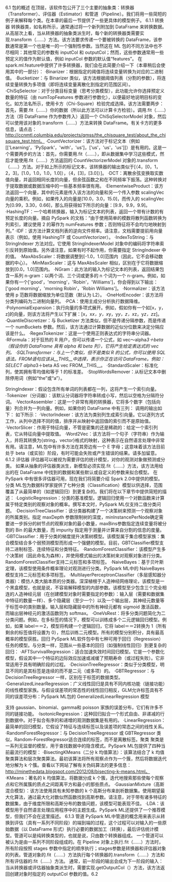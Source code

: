 
6.1 包的概述
在顶层，该软件包公开了三个主要的抽象类：转换器（Transformer）、评估器（Estimator）和管道（Pipeline）。我们将用一些简短的例子来解释每个类。在本章的最后一节提供了一些更具体的模型例子。
6.1.1 转换器
转换器类，如名称所示，通常通过将一个新列附加到 DataFrame 来转换数据。
从高层次上看，当从转换器的抽象类派生时，每个新的转换器类需要实现.transform（……）方法。该方法要求传递一个要被转换的 DataFrame，该参数通常是第一个也是唯一的一个强制性参数。当然这在 ML 包的不同方法中也不尽相同：其他常见的参数有 inputCol 和 outputCol；然而，这些参数通常用一些预定义的值作为默认值，例如 inputCol 参数的默认值“features”。
在 spark.ml.feature中提供了许多转换器，我们会在此简要介绍一下（本章稍后会使用其中的一部分）：
·Binarizer：根据指定的阈值将连续变量转换为对应的二进制值。
·Bucketizer：与 Binarizer 类似，该方法根据阈值列表（分割的参数），将连续变量转换为多项值（即将连续变量离散化到指定的范围区间）。
·ChiSqSelector：对于分类目标变量（思考分类模型），此功能允许你选择预定义数量的特征（由 numTopFeatures 参数进行参数化），以便最好地说明目标的变化。如方法名所示，使用卡方（Chi-Square）检验完成选择。该方法需要两步：首先，需要.fit（……）你的数据（所以此方法可以计算卡方检验）。调用.fit（……）方法（将 DataFrame 作为参数传入）返回一个 ChiSqSelectorModel 对象，然后可以使用该对象的.transform（……）方法来转换 DataFrame。有关卡方的更多信息，请点击：http://ccnmtl.columbia.edu/projects/qmss/the_chisquare_test/about_the_chisquare_test.html。
·CountVectorizer：该方法对于标记文本（例如[['Learning'，'PySpark'，'with'，'us']，['us'，'us'，'us']]）是有用的。这是一个需要两步的方法：首先，你需要用.fit（……），即从数据集中学习这些模式，然后才能使用.fit（……）方法返回的 CountVectorizerModel 对象的.transform（……）方法。对于如上所示的标记文本，该转换器的输出类似于[（4，[0，1，2，3]，[1.0，1.0，1.0，1.0]），（4，[3]，[3.0]）]。
·DCT：离散余弦变换取实数值向量，并返回相同长度的向量，但余弦函数之和在不同频率下振荡。这种转换对于提取数据或数据压缩中的一些基本频率很有用。
·ElementwiseProduct：该方法返回一个向量，其中的元素是传入该方法的向量和另一个传入参数 scalingVec 向量的乘积。例如，如果传入的向量是[10.0，3.0，15.0]，而传入的 scalingVec 为[0.99，3.30，0.66]，那么将获得如下所示的向量：[9.9，9.9，9.9]。
·HashingTF：一个哈希转换器，输入为标记文本的列表，返回一个带有计数的有预定长度的向量。摘自 PySpark 的文档：“由于使用简单的模数将散列函数转换为列索引，建议使用 2 的幂作为 numFeatures 参数；否则特征将不会均匀地映射到列。”
·IDF：该方法计算文档列表的逆向文件频率。请注意，文档需要提前用向量表示（例如，使用 HashingTF 或 CountVectorizer）。
·IndexToString：与 StringIndexer 方法对应。它使用 StringIndexerModel 对象中的编码将字符串索引反转到原始值。另外请注意，如果有时不起作用，你需要指定 StringIndexer 中的值。
·MaxAbsScaler：将数据调整到[-1.0，1.0]范围内（因此，它不会移动数据的中心）。
·MinMaxScaler：这与 MaxAbsScaler 相似，区别在于它将数据缩放到[0.0，1.0]范围内。
·NGram：此方法的输入为标记文本的列表，返回结果包含一系列 n-gram：以两个词、三个词或更多的 n 个词为一个 n-gram。例如，如果你有一个['good'，'morning'，'Robin'，'Williams']，你会得到以下输出：['good morning'，'morning Robin'，'Robin Williams']。
·Normalizer：该方法使用 p 范数将数据缩放为单位范数（默认为 L2）。
·OneHotEncoder：该方法将分类列编码为二进制向量列。
·PCA：使用主成分分析执行数据降维。
·PolynomialExpansion：执行向量的多项式展开。例如，假如你有一个如[x，y，z]的向量，则该方法将产生以下扩展：[x，x*x，y，x*y，y*y，z，x*z，y*z，z*z]。
·QuantileDiscretizer：与 Bucketizer 方法类似，但不是传递分隔参数，而是传递一个 numBuckets 参数。然后，该方法通过计算数据的近似分位数来决定分隔应该是什么。
·RegexTokenizer：这是一个使用正则表达式的字符串分词器。
·RFormula：对于狂热的 R 用户，你可以传递一个公式，如 vec～alpha*3＋beta（假设你的 DataFrame 具有 alpha 和 beta 列），它将产生给定表达式的 vec 列。
·SQLTransformer：与上一个类似，但不是类似 R 的公式，你可以使用 SQL 语法。FROM语句应该从__THIS__中选择，表示你正在访问 DataFrame。例如：SELECT alpha*3＋beta AS vec FROM__THIS__。
·StandardScaler：标准化列，使其拥有零均值和等于 1 的标准差。
·StopWordsRemover：从标记文本中删除停用词（例如“the”或“a”）。


StringIndexer：假设包含所有单词的列表都在一列，这将产生一个索引向量。
·Tokenizer（分词器）：该默认分词器将字符串转成小写，然后以空格为分隔符分词。
·VectorAssembler：这是一个非常有用的转换器，它将多个数字（包括向量）列合并为一列向量。例如，如果你的 DataFrame 中有三列：
调用的输出如下：
如下所示：
·VectorIndexer：该方法为类别列生成索引向量。它以逐列方式工作，从列中选择不同的值，排序并从映射中返回值的索引而不是原始值。
·VectorSlicer：作用于特征向量，不管是密集的还是稀疏的：给定一个索引列表，它从特征向量中提取值。
·Word2Vec：该方法将一个句子（字符串）作为输入，并将其转换为{string，vector}格式的映射，这种表示在自然语言处理中非常有用。请注意，ML包中有许多方法在其旁边有一个 E 字母；这意味着该方法目前处于 beta（或实验）阶段，有时可能会失败或产生错误的结果。请多加留意。
6.1.2 评估器
评估器可以被视为需要评估的统计模型，对你的观测对象做预测或分类。
如果从抽象的评估器类派生，新模型必须实现.fit（……）方法，该方法用给出的在 DataFrame 中找到的数据和某些默认或自定义的参数来拟合模型。
在 PySpark 中有很多评估器可用，现在我们将简要介绍 Spark 2.0中提供的模型。分类
ML包为数据科学家提供了七种分类（Classification）模型以供选择，范围覆盖了从最简单的（如逻辑回归）到更复杂的。我们将在以下章节中提供简短的描述：
·LogisticRegression：分类的基准模型。逻辑回归使用一个对数函数来计算属于特定类别的观察对象的概率。撰写本文时，PySpark ML仅支持二值分类问题。
·DecisionTreeClassifier：该分类器构建了一个决策树来预测一个观察对象的所属类别。指定 maxDepth 参数限制树的深度，minInstancePerNode确定需要进一步拆分的树节点的观察对象的最小数量，maxBins参数指定连续变量将被分割的 Bin 的最大数量，而 impurity 指定用于测量并计算来自分割的信息的度量。
·GBTClassifier：用于分类的梯度提升决策树模型。该模型属于集合模型家族：集合模型结合多个弱预测模型而形成一个强健的模型。目前，GBTClassifier模型支持二进制标签、连续特征和分类特征。
·RandomForestClassifier：该模型产生多个决策树（因此命名为森林），并使用模式输出的决策树来对观察对象进行分类。RandomForestClassifier支持二元标签和多项标签。
·NaiveBayes：基于贝叶斯定理，该模型使用条件概率理论对观测进行分类。PySpark ML中的 NaiveBayes 模型支持二元标签和多项标签。
·MultilayerPerceptronClassifier（多层感知器分类器）：模仿人类大脑本质的分类器。深深植根于人造神经网络理论，该模型是一个黑盒模型，也就是说，不容易解释模型的内部参数。该模型至少包含三个完全相连的人造神经元层（在创建模型对象时需要指定的参数）：输入层（需要和数据集中特征的数量一样）、多个隐藏层（至少一个）以及一个输出层，其神经元数量等于标签中的类别数量。输入层和隐藏层中的所有神经元都有 sigmoid 激活函数，而输出层神经元的激活函数则为 softmax。
·OneVsRest：将多分类问题简化为二分类问题。例如，在多标签的情况下，模型可以训练成多个二元逻辑回归模型。例如，如果 label＝＝2，模型将构建一个逻辑回归，它将 label＝＝2转换为 1（所有剩余的标签值将设置为 0），然后训练二元模型。所有的模型分别积分，具有最高概率的模型获胜。回归
PySpark ML软件包中有七种可用于回归（Regression）任务的模型。与分类一样，范围从一些基本的回归（如强制线性回归）到更复杂的回归：
·AFTSurvivalRegression：适合加速失效时间回归模型。它是一个参数化模型，假设其中一个特征的边际效应加速或减缓了预期寿命（或过程失败）。它非常适用于具有明确阶段的过程。
·DecisionTreeRegressor：类似于分类模型，明显不同的是其标签是连续的而不是二元（或多项）的。
·GBTRegressor：与 DecisionTreeRegressor 一样，区别在于标签的数据类型。
·GeneralizedLinearRegression：广义线性回归是具有不同内核功能（链接功能）的线性模型家族。与假设误差项的常态性的线性回归相反，GLM允许标签具有不同的误差项分布：PySpark ML包的 GeneralizedLinearRegression 模型



支持 gaussian、binomial、gamma和 poisson 家族的误差分布，它们有许多不同的链接功能。
·IsotonicRegression：这种回归拟合一个形式自由、非递减的行到数据中。对于拟合有序的和递增的观测数据集是有用的。
·LinearRegression：最简单的回归模型，它假设了特征与连续标签以及误差项的常态之间的线性关系。
·RandomForestRegressor：与 DecisionTreeRegressor 或 GBTRegressor 类似，Random-ForestRegressor适合连续的标签，而不是离散标签。聚类
聚类是一系列无监督的模型，用于查找数据中的隐含模式。PySpark ML包提供了四种当前最流行的模型：
·BisectingKMeans（二分 k 均值算法）：该算法结合了 k 均值聚类算法和层次聚类算法。最初该算法将所有观察点作为一个簇，然后将数据迭代地分解为 k 个簇。查看以下网站了解有关伪码算法的更多信息：http://minethedata.blogspot.com/2012/08/bisecting-k-means.html。
·KMeans：著名的 k 均值算法，将数据分成 k 个簇，迭代地搜索那些使每个观察点和它所属簇的质点之间距离平方和最小的那些质点。
·GaussianMixture（高斯混合模型）：该方法使用具有未知参数的 k 个高斯分布来剖析数据集。使用期望最大化算法，通过最大化对数似然函数找到高斯参数。请注意，对于带有诸多特征的数据集，由于维度所限和高斯分布的数值问题，该模型可能表现不佳。
·LDA：该模型用于自然语言处理应用程序中的主题生成。PySpark ML还提供了一个推荐模型，但我们不会在这里描述。
6.1.3 管道
PySpark ML中管道的概念用来表示从转换到评估（具有一系列不同阶段）的端到端的过程，这个过程可以对输入的一些原始数据（以 DataFrame 形式）执行必要的数据加工（转换），最后评估统计模型。管道可以是纯转换类型的，也就是说，只由数个转换器组成。
一个管道可以被认为是由一系列不同阶段组成的。在 Pipeline 对象上执行.fit（……）方法时，所有阶段按照 stages 参数中指定的顺序执行；stages参数是转换器和评估器对象的列表。管道对象的.fit（……）方法执行每个转换器的.transform（……）方法和所有评估器的.fit（……）方法。
通常，前一阶段的输出会成为下一阶段的输入：当从转换器或评估器抽象类派生时，需要实现.getOutputCol（）方法，该方法返回创建对象时指定的 outputCol 参数的值。6.2
